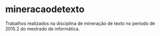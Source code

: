 # mineracaodetexto
Trabalhos realizados na disciplina de mineração de texto no período de 2015.2 do mestrado de informática.
